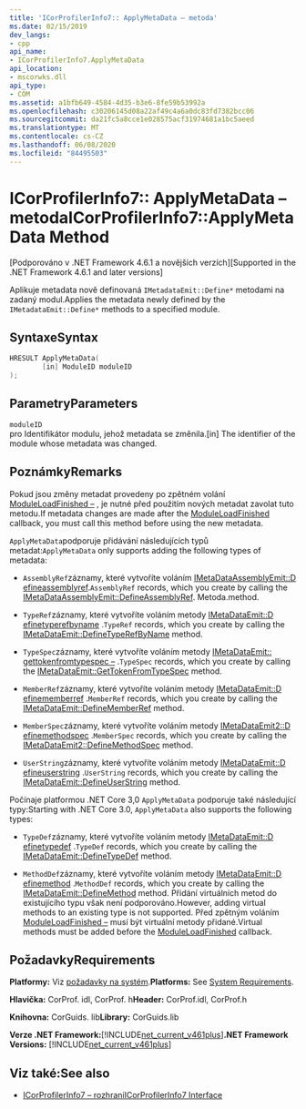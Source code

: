 ```yaml
---
title: 'ICorProfilerInfo7:: ApplyMetaData – metoda'
ms.date: 02/15/2019
dev_langs:
- cpp
api_name:
- ICorProfilerInfo7.ApplyMetaData
api_location:
- mscorwks.dll
api_type:
- COM
ms.assetid: a1bfb649-4584-4d35-b3e6-8fe59b53992a
ms.openlocfilehash: c30206145d08a22af49c4a6a0dc83fd7382bcc06
ms.sourcegitcommit: da21fc5a8cce1e028575acf31974681a1bc5aeed
ms.translationtype: MT
ms.contentlocale: cs-CZ
ms.lasthandoff: 06/08/2020
ms.locfileid: "84495503"
---
```

# <a name="icorprofilerinfo7applymetadata-method"></a><span data-ttu-id="de6a7-102">ICorProfilerInfo7:: ApplyMetaData – metoda</span><span class="sxs-lookup"><span data-stu-id="de6a7-102">ICorProfilerInfo7::ApplyMetaData Method</span></span>
<span data-ttu-id="de6a7-103">[Podporováno v .NET Framework 4.6.1 a novějších verzích]</span><span class="sxs-lookup"><span data-stu-id="de6a7-103">[Supported in the .NET Framework 4.6.1 and later versions]</span></span>  
  
 <span data-ttu-id="de6a7-104">Aplikuje metadata nově definovaná `IMetadataEmit::Define*` metodami na zadaný modul.</span><span class="sxs-lookup"><span data-stu-id="de6a7-104">Applies the metadata newly defined by the `IMetadataEmit::Define*` methods to a specified module.</span></span>  
  
## <a name="syntax"></a><span data-ttu-id="de6a7-105">Syntaxe</span><span class="sxs-lookup"><span data-stu-id="de6a7-105">Syntax</span></span>  
  
```cpp
HRESULT ApplyMetaData(  
        [in] ModuleID moduleID  
);  
```  
  
## <a name="parameters"></a><span data-ttu-id="de6a7-106">Parametry</span><span class="sxs-lookup"><span data-stu-id="de6a7-106">Parameters</span></span>  
 `moduleID`  
 <span data-ttu-id="de6a7-107">pro Identifikátor modulu, jehož metadata se změnila.</span><span class="sxs-lookup"><span data-stu-id="de6a7-107">[in] The identifier of the module whose metadata was changed.</span></span>  
  
## <a name="remarks"></a><span data-ttu-id="de6a7-108">Poznámky</span><span class="sxs-lookup"><span data-stu-id="de6a7-108">Remarks</span></span>  
 <span data-ttu-id="de6a7-109">Pokud jsou změny metadat provedeny po zpětném volání [ModuleLoadFinished –](icorprofilercallback-moduleloadfinished-method.md) , je nutné před použitím nových metadat zavolat tuto metodu.</span><span class="sxs-lookup"><span data-stu-id="de6a7-109">If metadata changes are made after the [ModuleLoadFinished](icorprofilercallback-moduleloadfinished-method.md) callback, you must call this method before using the new metadata.</span></span>  
  
 <span data-ttu-id="de6a7-110">`ApplyMetaData`podporuje přidávání následujících typů metadat:</span><span class="sxs-lookup"><span data-stu-id="de6a7-110">`ApplyMetaData` only supports adding the following types of metadata:</span></span>  
  
- <span data-ttu-id="de6a7-111">`AssemblyRef`záznamy, které vytvoříte voláním [IMetaDataAssemblyEmit::D efineassemblyref](../metadata/imetadataassemblyemit-defineassemblyref-method.md).</span><span class="sxs-lookup"><span data-stu-id="de6a7-111">`AssemblyRef` records, which you create by calling the [IMetaDataAssemblyEmit::DefineAssemblyRef](../metadata/imetadataassemblyemit-defineassemblyref-method.md).</span></span> <span data-ttu-id="de6a7-112">Metoda.</span><span class="sxs-lookup"><span data-stu-id="de6a7-112">method.</span></span>  
  
- <span data-ttu-id="de6a7-113">`TypeRef`záznamy, které vytvoříte voláním metody [IMetaDataEmit::D efinetyperefbyname](../metadata/imetadataemit-definetyperefbyname-method.md) .</span><span class="sxs-lookup"><span data-stu-id="de6a7-113">`TypeRef` records, which you create by calling the [IMetaDataEmit::DefineTypeRefByName](../metadata/imetadataemit-definetyperefbyname-method.md) method.</span></span>  
  
- <span data-ttu-id="de6a7-114">`TypeSpec`záznamy, které vytvoříte voláním metody [IMetaDataEmit:: gettokenfromtypespec –](../metadata/imetadataemit-gettokenfromtypespec-method.md) .</span><span class="sxs-lookup"><span data-stu-id="de6a7-114">`TypeSpec` records, which you create by calling the [IMetaDataEmit::GetTokenFromTypeSpec](../metadata/imetadataemit-gettokenfromtypespec-method.md) method.</span></span>  
  
- <span data-ttu-id="de6a7-115">`MemberRef`záznamy, které vytvoříte voláním metody [IMetaDataEmit::D efinememberref](../metadata/imetadataemit-definememberref-method.md) .</span><span class="sxs-lookup"><span data-stu-id="de6a7-115">`MemberRef` records, which you create by calling the [IMetaDataEmit::DefineMemberRef](../metadata/imetadataemit-definememberref-method.md) method.</span></span>  
  
- <span data-ttu-id="de6a7-116">`MemberSpec`záznamy, které vytvoříte voláním metody [IMetaDataEmit2::D efinemethodspec](../metadata/imetadataemit2-definemethodspec-method.md) .</span><span class="sxs-lookup"><span data-stu-id="de6a7-116">`MemberSpec` records, which you create by calling the [IMetaDataEmit2::DefineMethodSpec](../metadata/imetadataemit2-definemethodspec-method.md) method.</span></span>  
  
- <span data-ttu-id="de6a7-117">`UserString`záznamy, které vytvoříte voláním metody [IMetaDataEmit::D efineuserstring](../metadata/imetadataemit-defineuserstring-method.md) .</span><span class="sxs-lookup"><span data-stu-id="de6a7-117">`UserString` records, which you create by calling the [IMetaDataEmit::DefineUserString](../metadata/imetadataemit-defineuserstring-method.md) method.</span></span>  

<span data-ttu-id="de6a7-118">Počínaje platformou .NET Core 3,0 `ApplyMetaData` podporuje také následující typy:</span><span class="sxs-lookup"><span data-stu-id="de6a7-118">Starting with .NET Core 3.0, `ApplyMetaData` also supports the following types:</span></span>

- <span data-ttu-id="de6a7-119">`TypeDef`záznamy, které vytvoříte voláním metody [IMetaDataEmit::D efinetypedef](../metadata/imetadataemit-definetypedef-method.md) .</span><span class="sxs-lookup"><span data-stu-id="de6a7-119">`TypeDef` records, which you create by calling the [IMetaDataEmit::DefineTypeDef](../metadata/imetadataemit-definetypedef-method.md) method.</span></span>

- <span data-ttu-id="de6a7-120">`MethodDef`záznamy, které vytvoříte voláním metody [IMetaDataEmit::D efinemethod](../metadata/imetadataemit-definemethod-method.md) .</span><span class="sxs-lookup"><span data-stu-id="de6a7-120">`MethodDef` records, which you create by calling the [IMetaDataEmit::DefineMethod](../metadata/imetadataemit-definemethod-method.md) method.</span></span> <span data-ttu-id="de6a7-121">Přidání virtuálních metod do existujícího typu však není podporováno.</span><span class="sxs-lookup"><span data-stu-id="de6a7-121">However, adding virtual methods to an existing type is not supported.</span></span> <span data-ttu-id="de6a7-122">Před zpětným voláním [ModuleLoadFinished –](icorprofilercallback-moduleloadfinished-method.md) musí být virtuální metody přidané.</span><span class="sxs-lookup"><span data-stu-id="de6a7-122">Virtual methods must be added before the [ModuleLoadFinished](icorprofilercallback-moduleloadfinished-method.md) callback.</span></span>

## <a name="requirements"></a><span data-ttu-id="de6a7-123">Požadavky</span><span class="sxs-lookup"><span data-stu-id="de6a7-123">Requirements</span></span>  
 <span data-ttu-id="de6a7-124">**Platformy:** Viz [požadavky na systém](../../get-started/system-requirements.md).</span><span class="sxs-lookup"><span data-stu-id="de6a7-124">**Platforms:** See [System Requirements](../../get-started/system-requirements.md).</span></span>  
  
 <span data-ttu-id="de6a7-125">**Hlavička:** CorProf. idl, CorProf. h</span><span class="sxs-lookup"><span data-stu-id="de6a7-125">**Header:** CorProf.idl, CorProf.h</span></span>  
  
 <span data-ttu-id="de6a7-126">**Knihovna:** CorGuids. lib</span><span class="sxs-lookup"><span data-stu-id="de6a7-126">**Library:** CorGuids.lib</span></span>  
  
 <span data-ttu-id="de6a7-127">**Verze .NET Framework:**[!INCLUDE[net_current_v461plus](../../../../includes/net-current-v461plus-md.md)]</span><span class="sxs-lookup"><span data-stu-id="de6a7-127">**.NET Framework Versions:** [!INCLUDE[net_current_v461plus](../../../../includes/net-current-v461plus-md.md)]</span></span>  
  
## <a name="see-also"></a><span data-ttu-id="de6a7-128">Viz také:</span><span class="sxs-lookup"><span data-stu-id="de6a7-128">See also</span></span>

- [<span data-ttu-id="de6a7-129">ICorProfilerInfo7 – rozhraní</span><span class="sxs-lookup"><span data-stu-id="de6a7-129">ICorProfilerInfo7 Interface</span></span>](icorprofilerinfo7-interface.md)
